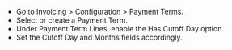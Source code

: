 - Go to Invoicing > Configuration > Payment Terms.
- Select or create a Payment Term.
- Under Payment Term Lines, enable the Has Cutoff Day option.
- Set the Cutoff Day and Months fields accordingly.

